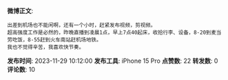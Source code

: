 **微博正文**: 
```
出差到机场也不能闲啊，还有一个小时，赶紧发布视频，剪视频。
超高强度工作是必然的，昨晚直播到凌晨1点，早上7点40起床，收拾行李、设备，8-20到麦当劳吃饭，8-55赶到火车南站赶机场地铁。
我也不觉得辛苦，我喜欢快节奏。
```
**发布时间**: 2023-11-29 10:12:00
**发布工具**: iPhone 15 Pro
**点赞数**: 22
**转发数**: 0
**评论数**: 10
